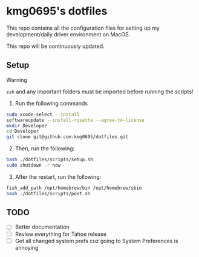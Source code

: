 # kmg0695's dotfiles

This repo contains all the configuration files for setting up my development/daily driver environment on MacOS.

This repo will be continuously updated.

## Setup

> [!Warning]
> `ssh` and any important folders must be imported before running the scripts!

1. Run the following commands

```bash
sudo xcode-select --install
softwareupdate --install-rosetta --agree-to-license
mkdir Developer
cd Developer
git clone git@github.com:kmg0695/dotfiles.git
```

2. Then, run the following:

```bash
bash ./dotfiles/scripts/setup.sh
sudo shutdown -r now
```

3. After the restart, run the following:

```bash
fish_add_path /opt/homebrew/bin /opt/homebrew/sbin
bash ./dotfiles/scripts/post.sh
```

## TODO

- [ ] Better documentation
- [ ] Review everything for Tahoe release
- [ ] Get all changed system prefs cuz going to System Preferences is annoying
